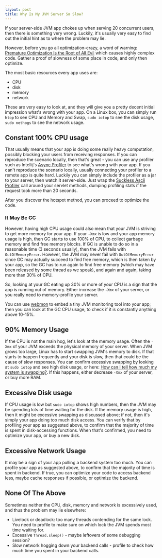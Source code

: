 ```yaml
---
layout: post
title: Why Is My JVM Server So Slow?
---
```


If your server-side JVM app chokes up when serving 20 concurrent users, then there is something
very wrong. Luckily, it's usually very easy to find out the initial hint as to
where the problem may lie.

However, before you go all optimization-crazy, a word of warning: [Premature Optimization Is the Root of All Evil](https://stackify.com/premature-optimization-evil/)
which causes highly complex code. Gather a proof of slowness of some place in code, and only then optimize.

The most basic resources every app uses are:
* CPU
* disk
* memory
* network

These are very easy to look at, and they will give you a pretty decent initial impression what's wrong with your app. On a Linux box,
you can simply run `htop` to see CPU and Memory and Swap, `sudo iotop` to see the disk usage,
`sudo nethogs` to see the network usage.

## Constant 100% CPU usage

That usually means that your app is doing some really heavy computation, possibly blocking
your users from receiving responses. If you can reproduce the scenario locally,
then that's great - you can use any profiler such as Intellij's [Async Profiler](https://blog.jetbrains.com/idea/2018/09/intellij-idea-2018-3-eap-git-submodules-jvm-profiler-macos-and-linux-and-more/)
to see what's wrong with your app. If you can't reproduce the scenario locally,
usually connecting your profiler to a remote app is quite hard. Luckily you can
simply include the profiler as a jar to your server, then watch it server-side.
Just wrap the [Suckless Ascii Profiler](https://github.com/mvysny/suckless-ascii-profiler) call around
your servlet methods, dumping profiling stats if the request took more than 20 seconds.

After you discover the hotspot method, you can proceed to optimize the code.

### It May Be GC

However, having high CPU usage could also mean that your JVM is striving to get more memory for your app.
If your `-Xmx` is low and your app memory usage is high, then GC starts to use 100%
of CPU, to collect garbage memory and find free memory blocks. If GC is unable to
do so in a reasonable time (3 seconds usually), then the JVM fails with `OutOfMemoryError`.
However, the JVM may never fail with `OutOfMemoryError` since GC may actually succeed
to find free memory, which is then taken by your app, so the GC has to run
again to find free memory (which may have been released by some thread as we speak),
and again and again, taking more than 30% of CPU.

So, looking at your GC eating up 30% or more of your CPU is a sign that the
app is running out of memory. Either increase the `-Xmx` of your server,
or you really need to memory-profile your server.

You can use [webmon](https://github.com/mvysny/webmon) to embed a tiny JVM monitoring
tool into your app; then you can look at the GC CPU usage, to check if it is constantly anything
above 10-15%.

## 90% Memory Usage

If the CPU is not the main hog, let's look at the memory usage. Often the `-Xmx`
of your JVM exceeds the physical memory of your server. When JVM grows too large,
Linux has to start swapping JVM's memory to disk. If that starts to happen frequently and your disk
is slow, then that could be the cause of slow responses. You can confirm excessive swapping by
looking at `sudo iotop` and see high disk usage, or here:
[How can I tell how much my system is swapping?](https://unix.stackexchange.com/questions/103911/how-can-i-tell-how-much-my-system-is-swapping).
If this happens, either decrease `-Xmx` of your server, or buy more RAM.

## Excessive Disk usage

If CPU usage is low but `sudo iotop` shows high numbers, then the JVM may be
spending lots of time waiting for the disk. If the memory usage is high, then
it might be excessive swapping as discussed above; if not, then it's simply
your app doing too much disk access. You can verify that by profiling your app as suggested
above, to confirm that the majority of time is spent in disk-accessing functions.
When that's confirmed, you need to optimize your app, or buy a new disk.

## Excessive Network Usage

It may be a sign of your app polling a backend system too much. You can profile your
app as suggested above, to confirm that the majority of time is spent in backend.
If true, you can optimize your code to access backend less, maybe cache responses if possible,
or optimize the backend.

## None Of The Above

Sometimes neither the CPU, disk, memory and network is excessively used,
and thus the problem may lie elsewhere:

* Livelock or deadlock: too many threads contending for the same lock. You need to profile
  to make sure on which lock the JVM spends most time waiting for.
* Excessive `Thread.sleep()` - maybe leftovers of some debugging session?
* Slow network hogging down your backend calls - profile to check how much time you
  spent in your backend calls.
